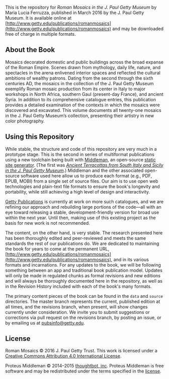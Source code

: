 This is the repository for *Roman Mosaics in the J. Paul Getty Museum* by Maria Lucia Ferruzza, published in March 2016 by the J. Paul Getty Museum. It is available online at [http://www.getty.edu/publications/romanmosaics](http://www.getty.edu/publications/romanmosaics) and may be downloaded free of charge in multiple formats.

## About the Book

Mosaics decorated domestic and public buildings across the broad expanse of the Roman Empire. Scenes drawn from mythology, daily life, nature, and spectacles in the arena enlivened interior spaces and reflected the cultural ambitions of wealthy patrons. Dating from the second through the sixth centuries AD, the mosaics in the collection of the J. Paul Getty Museum exemplify Roman mosaic production from its center in Italy to major workshops in North Africa, southern Gaul (present-day France), and ancient Syria. In addition to its comprehensive catalogue entries, this publication provides a detailed examination of the contexts in which the mosaics were discovered and excavated. This volume documents all twenty-one mosaics in the J. Paul Getty Museum’s collection, presenting their artistry in new color photography.

## Using this Repository

While stable, the structure and code of this repository are very much in a prototype stage. This is the second in series of multiformat publications using a new toolchain being built with [Middleman](https://github.com/middleman/middleman), an open-source [static site generator](https://www.smashingmagazine.com/2015/11/modern-static-website-generators-next-big-thing/). (The first was [*Ancient Terracottas from South Italy and Sicily in the J. Paul Getty Museum*](http://www.getty.edu/publications/terracottas).) Middleman and the other associated open-source software used here allow us to produce each format (e.g., PDF, EPUB, MOBI)  from a single set of source files. Our aim is to use open web technologies and plain-text file formats to ensure the book's longevity and portability, while still achieving a high level of design and interactivity.

[Getty Publications](http://www.getty.edu/publications/) is currently at work on more such catalogues, and we are refining our approach and rebuilding large portions of the code—all with an eye toward releasing a stable, development-friendly version for broad use within the next year. Until then, making use of this existing project as the basis for new work is not recommended.

The content, on the other hand, is very stable. The research presented here has been thoroughly edited and peer-reviewed and meets the same standards the rest of our publications do. We are dedicated to maintaining the book for years to come at the permanent URL, [http://www.getty.edu/publications/romanmosaics](http://www.getty.edu/publications/romanmosaics), and in its various formats and incarnations. For any updates to the book, we will be following something between an app and traditional book publication model. Updates will only be made in regulated chunks as formal revisions and new editions and will always be thoroughly documented here in the repository, as well as in the Revision History included with each of the book's many formats.

The primary content pieces of the book can be found in the `data` and `source` directories. The master branch represents the current, published edition at all times, and the revisions branch, when present, will show changes currently under consideration. We invite you to submit suggestions or corrections via pull request on the revisions branch, by posting an issue, or by emailing us at [pubsinfo@getty.edu](mailto:pubsinfo@getty.edu).

## License

Roman Mosaics © 2016 J. Paul Getty Trust. This work is licensed under a [Creative Commons Attribution 4.0 International License](http://creativecommons.org/licenses/by/4.0/).

Proteus Middleman © 2014–2015 [thoughtbot, inc](http://thoughtbot.com). Proteus Middleman is free software and may be redistributed under the terms specified in the [license](https://github.com/thoughtbot/bourbon/blob/master/LICENSE.md).
